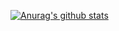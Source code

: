 [![Anurag's github stats](https://github-readme-stats.vercel.app/api?username=time0x&count_private=true&show_icons=true&hide=contribs)](https://github.com/anuraghazra/github-readme-stats)
